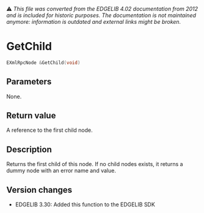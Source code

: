 :warning: _This file was converted from the EDGELIB 4.02 documentation from 2012 and is included for historic purposes. The documentation is not maintained anymore: information is outdated and external links might be broken._

# GetChild


```c++
EXmlRpcNode &GetChild(void)
```

## Parameters
None.

## Return value
A reference to the first child node.

## Description
Returns the first child of this node. If no child nodes exists, it returns a dummy node with an error name and value.

## Version changes
- EDGELIB 3.30: Added this function to the EDGELIB SDK

